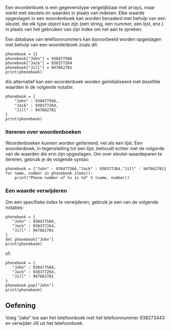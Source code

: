 Een woordenboek is een gegevenstype vergelijkbaar met arrays, maar werkt met sleutels en waarden in plaats van indexen. Elke waarde opgeslagen in een woordenboek kan worden benaderd met behulp van een sleutel, die elk type object kan zijn (een string, een nummer, een lijst, enz.) in plaats van het gebruiken van zijn index om het aan te spreken.

Een database van telefoonnummers kan bijvoorbeeld worden opgeslagen met behulp van een woordenboek zoals dit:

    phonebook = {}
    phonebook["John"] = 938477566
    phonebook["Jack"] = 938377264
    phonebook["Jill"] = 947662781
    print(phonebook)

Als alternatief kan een woordenboek worden geïnitialiseerd met dezelfde waarden in de volgende notatie:

    phonebook = {
        "John" : 938477566,
        "Jack" : 938377264,
        "Jill" : 947662781
    }
    print(phonebook)

### Itereren over woordenboeken

Woordenboeken kunnen worden geïtereerd, net als een lijst. Een woordenboek, in tegenstelling tot een lijst, behoudt echter niet de volgorde van de waarden die erin zijn opgeslagen. Om over sleutel-waardeparen te itereren, gebruik je de volgende syntax:
    
    phonebook = {"John" : 938477566,"Jack" : 938377264,"Jill" : 947662781}
    for name, number in phonebook.items():
        print("Phone number of %s is %d" % (name, number))

### Een waarde verwijderen

Om een specifieke index te verwijderen, gebruik je een van de volgende notaties:
    
    phonebook = {
       "John" : 938477566,
       "Jack" : 938377264,
       "Jill" : 947662781
    }
    del phonebook["John"]
    print(phonebook)

of:
    
    phonebook = {
       "John" : 938477566,
       "Jack" : 938377264,
       "Jill" : 947662781
    }
    phonebook.pop("John")
    print(phonebook)


Oefening
--------

Voeg "Jake" toe aan het telefoonboek met het telefoonnummer 938273443 en verwijder Jill uit het telefoonboek.